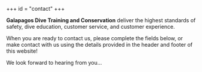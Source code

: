 +++
id = "contact"
+++

**Galapagos Dive Training and Conservation** deliver the highest standards of safety, dive education, customer service, and customer experience.

When you are ready to contact us, please complete the fields below, or make contact with us using the details provided in the header and footer of this website!

We look forward to hearing from you...
